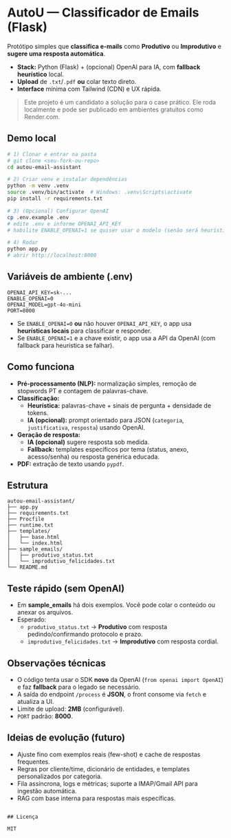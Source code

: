 # AutoU — Classificador de Emails (Flask)

Protótipo simples que **classifica e-mails** como **Produtivo** ou **Improdutivo** e **sugere uma resposta automática**.
- **Stack:** Python (Flask) + (opcional) OpenAI para IA, com **fallback heurístico** local.
- **Upload** de `.txt`/`.pdf` **ou** colar texto direto.
- **Interface** mínima com Tailwind (CDN) e UX rápida.

> Este projeto é um candidato a solução para o case prático. Ele roda localmente e pode ser publicado em ambientes gratuitos como Render.com.

## Demo local

```bash
# 1) Clonar e entrar na pasta
# git clone <seu-fork-ou-repo>
cd autou-email-assistant

# 2) Criar venv e instalar dependências
python -m venv .venv
source .venv/bin/activate  # Windows: .venv\Scripts\activate
pip install -r requirements.txt

# 3) (Opcional) Configurar OpenAI
cp .env.example .env
# edite .env e informe OPENAI_API_KEY
# habilite ENABLE_OPENAI=1 se quiser usar o modelo (senão será heurístico)

# 4) Rodar
python app.py
# abrir http://localhost:8000
```

## Variáveis de ambiente (.env)

```
OPENAI_API_KEY=sk-...
ENABLE_OPENAI=0
OPENAI_MODEL=gpt-4o-mini
PORT=8000
```

- Se `ENABLE_OPENAI=0` **ou** não houver `OPENAI_API_KEY`, o app usa **heurísticas locais** para classificar e responder.
- Se `ENABLE_OPENAI=1` e a chave existir, o app usa a API da OpenAI (com fallback para heurística se falhar).

## Como funciona

- **Pré-processamento (NLP):** normalização simples, remoção de stopwords PT e contagem de palavras-chave.
- **Classificação:**
  - **Heurística:** palavras-chave + sinais de pergunta + densidade de tokens.
  - **IA (opcional):** prompt orientado para JSON (`categoria`, `justificativa`, `resposta`) usando OpenAI.
- **Geração de resposta:**
  - **IA (opcional)** sugere resposta sob medida.
  - **Fallback:** templates específicos por tema (status, anexo, acesso/senha) ou resposta genérica educada.
- **PDF:** extração de texto usando `pypdf`.

## Estrutura

```
autou-email-assistant/
├── app.py
├── requirements.txt
├── Procfile
├── runtime.txt
├── templates/
│   ├── base.html
│   └── index.html
├── sample_emails/
│   ├── produtivo_status.txt
│   └── improdutivo_felicidades.txt
└── README.md
```

## Teste rápido (sem OpenAI)

- Em **sample_emails** há dois exemplos. Você pode colar o conteúdo ou anexar os arquivos.
- Esperado:
  - `produtivo_status.txt` → **Produtivo** com resposta pedindo/confirmando protocolo e prazo.
  - `improdutivo_felicidades.txt` → **Improdutivo** com resposta cordial.

## Observações técnicas

- O código tenta usar o SDK **novo** da OpenAI (`from openai import OpenAI`) e faz **fallback** para o legado se necessário.
- A saída do endpoint `/process` é **JSON**, o front consome via `fetch` e atualiza a UI.
- Limite de upload: **2MB** (configurável).
- `PORT` padrão: **8000**.

## Ideias de evolução (futuro)

- Ajuste fino com exemplos reais (few-shot) e cache de respostas frequentes.
- Regras por cliente/time, dicionário de entidades, e templates personalizados por categoria.
- Fila assíncrona, logs e métricas; suporte a IMAP/Gmail API para ingestão automática.
- RAG com base interna para respostas mais específicas.
```

## Licença

MIT
